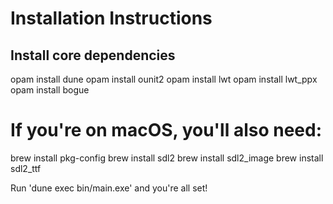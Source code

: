 # Installation Instructions

## Install core dependencies

opam install dune
opam install ounit2
opam install lwt
opam install lwt_ppx
opam install bogue

# If you're on macOS, you'll also need:

brew install pkg-config
brew install sdl2
brew install sdl2_image
brew install sdl2_ttf

Run 'dune exec bin/main.exe' and you're all set!
